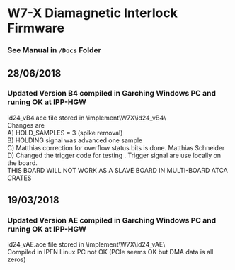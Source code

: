 # W7-X Diamagnetic Interlock Firmware
### See Manual in `/Docs` Folder

## 28/06/2018
### Updated Version B4 compiled in Garching Windows PC and runing OK at IPP-HGW
id24_vB4.ace file stored in \implement\W7X\id24_vB4\  
Changes are  
A) HOLD_SAMPLES = 3 (spike removal)  
B) HOLDING signal was advanced one sample  
C) Matthias correction for overflow status bits is done. Matthias Schneider   
D) Changed the trigger code for testing . Trigger signal are use locally on the board.  
  THIS BOARD WILL NOT WORK AS A SLAVE BOARD IN MULTI-BOARD ATCA CRATES

## 19/03/2018
### Updated Version AE compiled in Garching Windows PC and runing OK at IPP-HGW
id24_vAE.ace file stored in \implement\W7X\id24_vAE\  
Compiled in IPFN Linux PC not OK (PCIe seems OK but DMA data is all zeros)  



